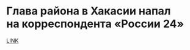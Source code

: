 # Глава района в Хакасии напал на корреспондента «России 24»



[LINK](https://varlamov.ru/3451816.html)